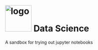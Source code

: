 <h1><img src="https://raw.githubusercontent.com/duboviy/jupyter/master/logo.png" height=85 alt="logo" title="logo"> Data Science</h1>

A sandbox for trying out jupyter notebooks
